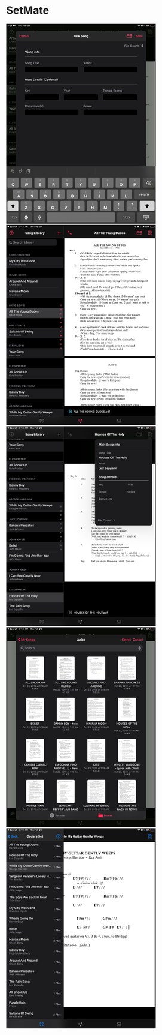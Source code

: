 # SetMate

<img src="AddScreen.png" width="400"> <img src="SongDetail.png" width="400">
<img src="PopOver.png" width="400"> <img src="FileUploadScreen.png" width="400">
<img src="SetListScreen.png" width="400">
